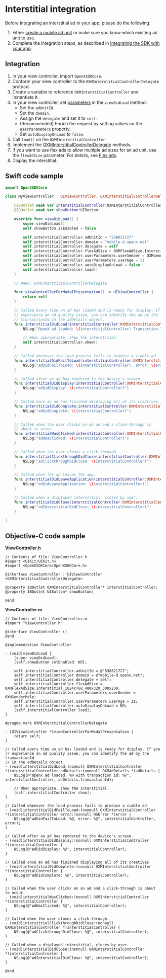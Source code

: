 Interstitial integration
========================


Before integrating an interstitial ad in your app, please do the
following:

1.  Either [create a mobile ad unit](https://www.openx.com/publishers/inventory_createmobilead.html) or make sure
    you know which existing ad unit to use.
2.  Complete the integration steps, as described in [Integrating the SDK with your app](ios-sdk-integration.md).

Integration
------------------------

1.  In your view controller, import `OpenXSDKCore`.
2.  Conform your view controller to the `OXMInterstitialControllerDelegate` protocol.
3.  Create a variable to reference `OXMInterstitialController` and instantiate it.
4.  In your view controller, set [parameters](ios-sdk-parameters.md#oxminterstitialcontroller) in the `viewDidLoad` method:
    -  Set the `adUnitID`.
    -  Set the `domain`.
    -  Assign the `delegate` and set it to `self`.
    -  (Recommended) Enrich the request by setting values on the [`userParameters`](ios-sdk-parameters.md) property.
    -  Set `autoDisplayOnLoad` to `false`.
5.  Call `load()` on the `OXMInterstitialController`.
6.  Implement the [OXMInterstitialControllerDelegate](ios-sdk-delegates.md#oxminterstitialcontrollerdelegate-protocol) methods.
7.  If you want to use flex ads to allow multiple ad sizes for an ad unit, use the `flexAdSize` parameter. For details, see [Flex ads](ios-sdk-flex-ads.md).
8.  Display the interstitial.

Swift code sample
---------------------------

``` swift
import OpenXSDKCore

class MyViewController : UIViewController, OXMInterstitialControllerDelegate{

    @IBOutlet weak var interstitialController:OXMInterstitialController!
    @IBOutlet weak var showButton:UIButton!

    override func viewDidLoad() {
        super.viewDidLoad()
        self.showButton.isEnabled = false

        self.interstitialController.adUnitId = "538821727"
        self.interstitialController.domain = "mobile-d.openx.net"
        self.interstitialController.delegate = self
        self.interstitialController.flexAdSize = OXMFlexAdSize.Interstitial_1024x768_480x320_300x250
        self.interstitialController.userParameters.userGender = OXMGender.male
        self.interstitialController.userParameters.userAge = 21
        self.interstitialController.autoDisplayOnLoad = false
        self.interstitialController.load()
    }

    // MARK: OXMInterstitialControllerDelegate

    func viewControllerForModalPresentation() -> UIViewController {
        return self
    }

    // Called every time an ad has loaded and is ready for display. If you
    // experience an ad quality issue, you can identify the ad by the
    // transactionId in the adDetails object.
    func interstitialDidLoad(interstitialController:OXMInterstitialController, adDetails:OXMAdDetails) {
        NSLog("OpenX ad loaded: \(interstitialController) Transaction ID = \(adDetails.transactionId)")

        // When appropriate, show the interstitial.
        self.interstitialController.show()   
    }

    // Called whenever the load process fails to produce a viable ad.
    func interstitialDidFailToLoad(interstitialController:OXMInterstitialController, error:Error) {
        NSLog("adDidFailToLoad: \(interstitialController), error: \(error)")
    }

    // Called after an ad has rendered to the device's screen.
    func interstitialDidDisplay(interstitialController:OXMInterstitialController) {
        NSLog("adDidDisplay: \(interstitialController)")
    }

    // Called once an ad has finished displaying all of its creatives.
    func interstitialDidComplete(interstitialController:OXMInterstitialController) {
        NSLog("adDidComplete: \(interstitialController)")
    }

    // Called when the user clicks on an ad and a click-through is
    // about to occur.
    func interstitialWasClicked(interstitialController:OXMInterstitialController) {
        NSLog("adWasClicked: \(interstitialController)")
    }

    // Called when the user closes a click-through.
    func interstitialClickthroughDidClose(interstitialController:OXMInterstitialController) {
        NSLog("adClickthroughDidClose: \(interstitialController)")
    }

    // Called when the ad leaves the app.
    func interstitialDidLeaveApplication(interstitialController:OXMInterstitialController) {
        NSLog("adDidLeaveApplication: \(interstitialController)")
    }

    // Called when a displayed interstitial, closes by user.
    func interstitialDidClose(interstitialController:OXMInterstitialController) {
        NSLog("adInterstitialDidClose: \(interstitialController)")
    }

}
```

Objective-C code sample
------------------------------------

**ViewController.h**

``` objc
// Contents of file: ViewController.h
#import <UIKit/UIKit.h>
#import <OpenXSDKCore/OpenXSDKCore.h>

@interface ViewController : UIViewController <OXMInterstitialControllerDelegate>

@property IBOutlet OXMInterstitialController* interstitialController;
@property IBOutlet UIButton* showButton;

@end
```

**ViewController.m**

``` objc
// Contents of file: ViewController.m
#import "ViewController.h"

@interface ViewController ()
@end

@implementation ViewController

- (void)viewDidLoad {
    [super viewDidLoad];
    [self.showButton setEnabled: NO];

    self.interstitialController.adUnitId = @"538821727";
    self.interstitialController.domain = @"mobile-d.openx.net";
    self.interstitialController.delegate = self;
    self.interstitialController.flexAdSize = OXMFlexAdSize.Interstitial_1024x768_480x320_300x250;
    self.interstitialController.userParameters.userGender = OXMGenderMale;
    self.interstitialController.userParameters.userAge = 21;
    self.interstitialController.autoDisplayOnLoad = NO;
    [self.interstitialController load];
}

#pragma mark OXMInterstitialControllerDelegate

- (UIViewController *)viewControllerForModalPresentation {
    return self;
}

// Called every time an ad has loaded and is ready for display. If you
// experience an ad quality issue, you can identify the ad by the transactionId
// in the adDetails object.
- (void)interstitialDidLoad:(nonnull OXMInterstitialController *)interstitialController adDetails:(nonnull OXMAdDetails *)adDetails {
    NSLog(@"Openx ad loaded: %@ with transaction id: %@", interstitialController, adDetails.transactionId);

    // When appropriate, show the interstitial.
    [self.interstitialController show];
}

// Called whenever the load process fails to produce a viable ad.
- (void)interstitialDidFailToLoad:(nonnull OXMInterstitialController *)interstitialController error:(nonnull NSError *)error {
    NSLog(@"adDidFailToLoad: %@, error: %@", interstitialController, error);
}

// Called after an ad has rendered to the device's screen.
- (void)interstitialDidDisplay:(nonnull OXMInterstitialController *)interstitialController {
    NSLog(@"adDidDisplay: %@", interstitialController);
}

// Called once an ad has finished displaying all of its creatives.
- (void)interstitialDidComplete:(nonnull OXMInterstitialController *)interstitialController {
    NSLog(@"adDidComplete: %@", interstitialController);
}

// Called when the user clicks on an ad and a click-through is about to occur.
- (void)interstitialWasClicked:(nonnull OXMInterstitialController *)interstitialController {
    NSLog(@"adWasClicked: %@", interstitialController);
}

// Called when the user closes a click-through.
- (void)interstitialClickthroughDidClose:(nonnull OXMInterstitialController *)interstitialController {
    NSLog(@"adClickthroughDidClose: %@", interstitialController);
}

// Called when a displayed interstitial, closes by user.
- (void)interstitialDidClose:(nonnull OXMInterstitialController *)interstitialController {
    NSLog(@"adInterstitialDidClose: %@", interstitialController);
}

@end
```
